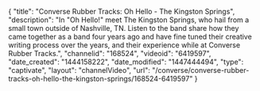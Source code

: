 {
    "title": "Converse Rubber Tracks: Oh Hello - The Kingston Springs",
    "description": "In \"Oh Hello!\" meet The Kingston Springs, who hail from a small town outside of Nashville, TN. Listen to the band share how they came together as a band four years ago and have fine tuned their creative writing process over the years, and their experience while at Converse Rubber Tracks.",
    "channelid": "168524",
    "videoid": "6419597",
    "date_created": "1444158222",
    "date_modified": "1447444494",
    "type": "captivate",
    "layout": "channelVideo",
    "url": "\/converse\/converse-rubber-tracks-oh-hello-the-kingston-springs\/168524-6419597"
}
